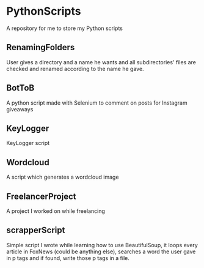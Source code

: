 # PythonScripts
A repository for me to store my Python scripts


## RenamingFolders
User gives a directory and a name he wants and all subdirectories' files are checked and renamed according to the name he gave.

## BotToB
A python script made with Selenium to comment on posts for Instagram giveaways

## KeyLogger
KeyLogger script

## Wordcloud
A script which generates a wordcloud image

## FreelancerProject
A project I worked on while freelancing

## scrapperScript
Simple script I wrote while learning how to use BeautifulSoup, it loops every article in FoxNews (could be anything else), searches
a word the user gave in p tags and if found, write those p tags in a file.
